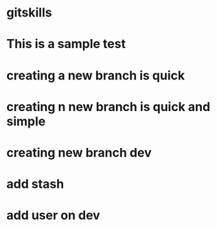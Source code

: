 # gitskills
# This is a sample test
# creating a new branch is quick
# creating n new branch is quick and simple
# creating new branch dev
# add stash
# add user on dev
